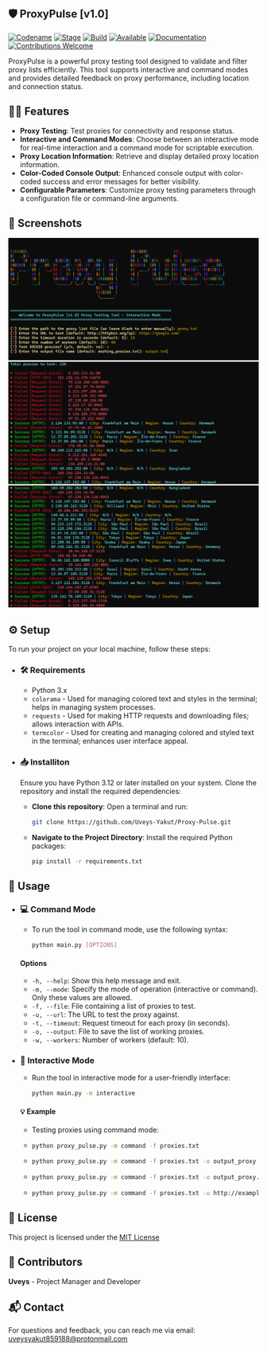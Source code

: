 ## 🛡️ ProxyPulse [v1.0]
[![Codename](https://img.shields.io/badge/Codename-ProxyPulse-red.svg?maxAge=259200)]() [![Stage](https://img.shields.io/badge/Release-Beta-brightgreen.svg)]() [![Build](https://img.shields.io/badge/Supported_OS-Windows%20%7C%20Linux-orange.svg)]() [![Available](https://img.shields.io/badge/Available-PyPI-red.svg?maxAge=259200)](https://pypi.org/project/proxy-pulse/) [![Documentation](https://img.shields.io/badge/Documentation-Available-blue.svg?maxAge=259200)](https://github.com/yourusername/proxy_pulse/wiki) [![Contributions Welcome](https://img.shields.io/badge/contributions-welcome-blue.svg?style=flat)]()

ProxyPulse is a powerful proxy testing tool designed to validate and filter proxy lists efficiently. This tool supports interactive and command modes and provides detailed feedback on proxy performance, including location and connection status.

## 🕵️‍♂️ Features

- **Proxy Testing**: Test proxies for connectivity and response status.
- **Interactive and Command Modes**: Choose between an interactive mode for real-time interaction and a command mode for scriptable execution.
- **Proxy Location Information**: Retrieve and display detailed proxy location information.
- **Color-Coded Console Output**: Enhanced console output with color-coded success and error messages for better visibility.
- **Configurable Parameters**: Customize proxy testing parameters through a configuration file or command-line arguments.

## 📸 Screenshots
![Application Screenshot](screenshot_1.png)
![Application Screenshot](screenshot_2.png)
![Application Screenshot](screenshot_3.png)

## ⚙️ Setup

To run your project on your local machine, follow these steps:

- ### 🛠️ Requirements

  - Python 3.x
  - `colorama` - Used for managing colored text and styles in the terminal; helps in managing system processes.
  - `requests` - Used for making HTTP requests and downloading files; allows interaction with APIs.
  - `termcolor` - Used for creating and managing colored and styled text in the terminal; enhances user interface appeal.


- ### 📥 Installiton
    Ensure you have Python 3.12 or later installed on your system. Clone the repository and install the required dependencies:

    - **Clone this repository**: Open a terminal and run:


        ```bash
        git clone https://github.com/Uveys-Yakut/Proxy-Pulse.git

    - **Navigate to the Project Directory**: Install the required Python   packages: 
       
       
       ```bash
       pip install -r requirements.txt

## 🧰 Usage
- ### 💻 Command Mode
    - To run the tool in command mode, use the following syntax:

        ```bash
        python main.py [OPTIONS]
        ```

    #### Options
    - `-h, --help`: Show this help message and exit.
    - `-m, --mode`: Specify the mode of operation (interactive or command). Only these values are allowed.
    - `-f, --file`: File containing a list of proxies to test.
    - `-u, --url`: The URL to test the proxy against.
    - `-t, --timeout`: Request timeout for each proxy (in seconds).
    - `-o, --output`: File to save the list of working proxies.
    - `-w, --workers`: Number of workers (default: 10).
- ### 👥 Interactive Mode
    - Run the tool in interactive mode for a user-friendly interface:
  
        
        ```bash
        python main.py -m interactive
    
    #### 💡 Example
    - Testing proxies using command mode: 

    -
        ```bash
        python proxy_pulse.py -m command -f proxies.txt
    -
        ```bash
        python proxy_pulse.py -m command -f proxies.txt -o output_proxy

    -
        ```bash
        python proxy_pulse.py -m command -f proxies.txt -o output_proxy.txt
        
    -   ```bash
        python proxy_pulse.py -m command -f proxies.txt -u http://example.com -t 10 -w 5 -o working_proxies.txt

## 📜 License

This project is licensed under the [MIT License](LICENSE)

## 👥 Contributors

**Uveys** - Project Manager and Developer

## 📬 Contact

For questions and feedback, you can reach me via email: uveysyakut859188@protonmail.com
